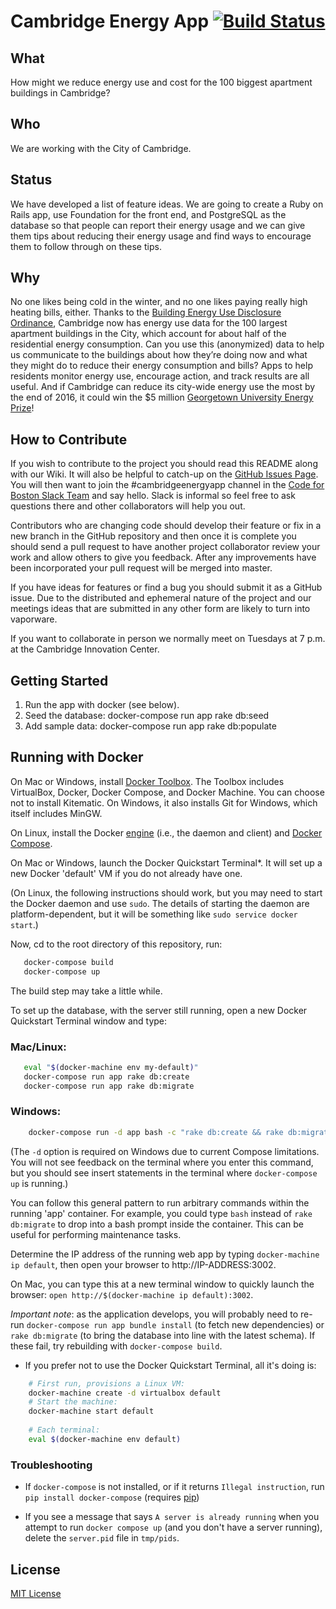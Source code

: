 # Cambridge Energy App [![Build Status](https://travis-ci.org/codeforboston/cambridge_energy_app.svg?branch=master)](https://travis-ci.org/codeforboston/cambridge_energy_app)

## What
How might we reduce energy use and cost for the 100 biggest apartment buildings in Cambridge?


## Who
We are working with the City of Cambridge.


## Status
We have developed a list of feature ideas. We are going to create a Ruby on Rails app, use Foundation for the front end, and PostgreSQL as the database so that people can report their energy usage and we can give them tips about reducing their energy usage and find ways to encourage them to follow through on these tips.


## Why
No one likes being cold in the winter, and no one likes paying really high heating bills, either. Thanks to the [Building Energy Use Disclosure Ordinance](https://www.cambridgema.gov/CDD/zoninganddevelopment/sustainablebldgs/buildingenergydisclosureordinance.aspx), Cambridge now has energy use data for the 100 largest apartment buildings in the City, which account for about half of the residential energy consumption. Can you use this (anonymized) data to help us communicate to the buildings about how they’re doing now and what they might do to reduce their energy consumption and bills? Apps to help residents monitor energy use, encourage action, and track results are all useful. And if Cambridge can reduce its city-wide energy use the most by the end of 2016, it could win the $5 million [Georgetown University Energy Prize](http://www.cambridgeenergyalliance.org/winit)!


## How to Contribute
If you wish to contribute to the project you should read this README along with our Wiki. It will also be helpful to catch-up on the [GitHub Issues Page](https://github.com/codeforboston/cambridge_energy_app/issues). You will then want to join the #cambridgeenergyapp channel in the [Code for Boston Slack Team](http://public.codeforboston.org/) and say hello. Slack is informal so feel free to ask questions there and other collaborators will help you out. 

Contributors who are changing code should develop their feature or fix in a new branch in the GitHub repository and then once it is complete you should send a pull request to have another project collaborator review your work and allow others to give you feedback. After any improvements have been incorporated your pull request will be merged into master.

If you have ideas for features or find a bug you should submit it as a GitHub issue. Due to the distributed and ephemeral nature of the project and our meetings ideas that are submitted in any other form are likely to turn into vaporware.

If you want to collaborate in person we normally meet on Tuesdays at 7 p.m. at the Cambridge Innovation Center. 


## Getting Started

1. Run the app with docker (see below).
2. Seed the database: docker-compose run app rake db:seed
3. Add sample data: docker-compose run app rake db:populate


## Running with Docker

On Mac or Windows, install
[Docker Toolbox](https://www.docker.com/docker-toolbox). The Toolbox includes
VirtualBox, Docker, Docker Compose, and Docker Machine. You can choose not to
install Kitematic. On Windows, it also installs Git for Windows, which itself
includes MinGW.

On Linux,
install the Docker
[engine](https://docs.docker.com/engine/installation/ubuntulinux/)
(i.e., the daemon and client) and
[Docker Compose](https://docs.docker.com/compose/install/).

On Mac or Windows, launch the Docker Quickstart Terminal*.  It will set
up a new Docker 'default' VM if you do not already have one.

(On Linux, the following instructions should work, but you may need to start the
Docker daemon and use `sudo`. The details of starting the daemon are
platform-dependent, but it will be something like `sudo service docker start`.)

Now, cd to the root directory of this repository, run:

```sh
   docker-compose build 
   docker-compose up
```

The build step may take a little while.

To set up the database, with the server still running, open a new Docker
Quickstart Terminal window and type:

### Mac/Linux:

```sh
   eval "$(docker-machine env my-default)"
   docker-compose run app rake db:create
   docker-compose run app rake db:migrate
```

### Windows:

```sh
    docker-compose run -d app bash -c "rake db:create && rake db:migrate"
```

(The `-d` option is required on Windows due to current Compose limitations. You
will not see feedback on the terminal where you enter this command, but you
should see insert statements in the terminal where `docker-compose up` is
running.)

You can follow this general pattern to run arbitrary commands within the
running 'app' container. For example, you could type `bash` instead of
`rake db:migrate` to drop into a bash prompt inside the container. This
can be useful for performing maintenance tasks.

Determine the IP address of the running web app by typing
`docker-machine ip default`, then open your browser to
http://IP-ADDRESS:3002.

On Mac, you can type this at a new terminal window to quickly launch the
browser: `open http://$(docker-machine ip default):3002`.

*Important note*: as the application develops, you will probably need to re-run
`docker-compose run app bundle install` (to fetch new dependencies) or `rake
db:migrate` (to bring the database into line with the latest schema). If these
fail, try rebuilding with `docker-compose build`.

* If you prefer not to use the Docker Quickstart Terminal, all it's doing is:

```sh
    # First run, provisions a Linux VM:
    docker-machine create -d virtualbox default
    # Start the machine:
    docker-machine start default
    
    # Each terminal:
    eval $(docker-machine env default)
```

### Troubleshooting

- If `docker-compose` is not installed, or if it returns `Illegal instruction`,
  run `pip install docker-compose` (requires
  [pip](https://pip.pypa.io/en/stable/))

- If you see a message that says `A server is already running` when you attempt
to run `docker compose up` (and you don't have a server running), delete the
`server.pid` file in `tmp/pids`.

## License
[MIT License](LICENSE)
